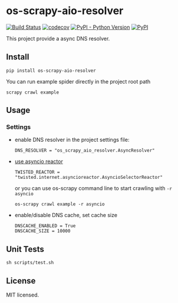# os-scrapy-aio-resolver

[![Build Status](https://www.travis-ci.org/cfhamlet/os-scrapy-aio-resolver.svg?branch=master)](https://www.travis-ci.org/cfhamlet/os-scrapy-aio-resolver)
[![codecov](https://codecov.io/gh/cfhamlet/os-scrapy-aio-resolver/branch/master/graph/badge.svg)](https://codecov.io/gh/cfhamlet/os-scrapy-aio-resolver)
[![PyPI - Python Version](https://img.shields.io/pypi/pyversions/os-scrapy-aio-resolver.svg)](https://pypi.python.org/pypi/os-scrapy-aio-resolver)
[![PyPI](https://img.shields.io/pypi/v/os-scrapy-aio-resolver.svg)](https://pypi.python.org/pypi/os-scrapy-aio-resolver)

This project provide a async DNS resolver.

## Install

```
pip install os-scrapy-aio-resolver
```

You can run example spider directly in the project root path

```
scrapy crawl example
```

## Usage

### Settings

* enable DNS resolver in the project settings file:

    ```
    DNS_RESOLVER = "os_scrapy_aio_resolver.AsyncResolver"
    ```

* [use asyncio reactor](https://docs.scrapy.org/en/latest/topics/asyncio.html)

    ```
    TWISTED_REACTOR = "twisted.internet.asyncioreactor.AsyncioSelectorReactor"
    ```

    or you can use os-scrapy command line to start crawling with ``-r asyncio``

    ```
    os-scrapy crawl example -r asyncio
    ```

* enable/disable DNS cache, set cache size

    ```
    DNSCACHE_ENABLED = True
    DNSCACHE_SIZE = 10000
    ```

## Unit Tests

```
sh scripts/test.sh
```

## License

MIT licensed.
